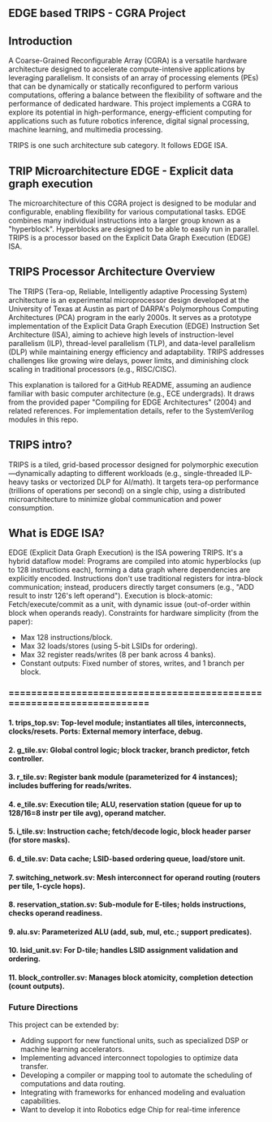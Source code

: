 ## EDGE based TRIPS - CGRA Project
## Introduction
A Coarse-Grained Reconfigurable Array (CGRA) is a versatile hardware architecture designed to accelerate compute-intensive applications by leveraging parallelism. It consists of an array of processing elements (PEs) that can be dynamically or statically reconfigured to perform various computations, offering a balance between the flexibility of software and the performance of dedicated hardware. This project implements a CGRA to explore its potential in high-performance, energy-efficient computing for applications such as future robotics inference, digital signal processing, machine learning, and multimedia processing.

TRIPS is one such architecture sub category. It follows EDGE ISA.

## TRIP Microarchitecture EDGE - Explicit data graph execution
The microarchitecture of this CGRA project is designed to be modular and configurable, enabling flexibility for various computational tasks. EDGE combines many individual instructions into a larger group known as a "hyperblock". Hyperblocks are designed to be able to easily run in parallel. TRIPS is a processor based on the Explicit Data Graph Execution (EDGE) ISA.

## TRIPS Processor Architecture Overview
The TRIPS (Tera-op, Reliable, Intelligently adaptive Processing System) architecture is an experimental microprocessor design developed at the University of Texas at Austin as part of DARPA's Polymorphous Computing Architectures (PCA) program in the early 2000s. It serves as a prototype implementation of the Explicit Data Graph Execution (EDGE) Instruction Set Architecture (ISA), aiming to achieve high levels of instruction-level parallelism (ILP), thread-level parallelism (TLP), and data-level parallelism (DLP) while maintaining energy efficiency and adaptability. TRIPS addresses challenges like growing wire delays, power limits, and diminishing clock scaling in traditional processors (e.g., RISC/CISC).

This explanation is tailored for a GitHub README, assuming an audience familiar with basic computer architecture (e.g., ECE undergrads). It draws from the provided paper "Compiling for EDGE Architectures" (2004) and related references. For implementation details, refer to the SystemVerilog modules in this repo.

## TRIPS intro?
TRIPS is a tiled, grid-based processor designed for polymorphic execution—dynamically adapting to different workloads (e.g., single-threaded ILP-heavy tasks or vectorized DLP for AI/math). It targets tera-op performance (trillions of operations per second) on a single chip, using a distributed microarchitecture to minimize global communication and power consumption.

## What is EDGE ISA?
EDGE (Explicit Data Graph Execution) is the ISA powering TRIPS. It's a hybrid dataflow model:
Programs are compiled into atomic hyperblocks (up to 128 instructions each), forming a data graph where dependencies are explicitly encoded.
Instructions don't use traditional registers for intra-block communication; instead, producers directly target consumers (e.g., "ADD result to instr 126's left operand").
Execution is block-atomic: Fetch/execute/commit as a unit, with dynamic issue (out-of-order within block when operands ready).
Constraints for hardware simplicity (from the paper):
* Max 128 instructions/block.
* Max 32 loads/stores (using 5-bit LSIDs for ordering).
* Max 32 register reads/writes (8 per bank across 4 banks).
* Constant outputs: Fixed number of stores, writes, and 1 branch per block.
### ======================================================================

#### 1.  trips_top.sv: Top-level module; instantiates all tiles, interconnects, clocks/resets. Ports: External memory interface, debug.
#### 2.  g_tile.sv: Global control logic; block tracker, branch predictor, fetch controller.
#### 3.  r_tile.sv: Register bank module (parameterized for 4 instances); includes buffering for reads/writes.
#### 4.  e_tile.sv: Execution tile; ALU, reservation station (queue for up to 128/16=8 instr per tile avg), operand matcher.
#### 5.  i_tile.sv: Instruction cache; fetch/decode logic, block header parser (for store masks).
#### 6.  d_tile.sv: Data cache; LSID-based ordering queue, load/store unit.
#### 7.  switching_network.sv: Mesh interconnect for operand routing (routers per tile, 1-cycle hops).
#### 8.  reservation_station.sv: Sub-module for E-tiles; holds instructions, checks operand readiness.
#### 9.  alu.sv: Parameterized ALU (add, sub, mul, etc.; support predicates).
#### 10.  lsid_unit.sv: For D-tile; handles LSID assignment validation and ordering.
#### 11.  block_controller.sv: Manages block atomicity, completion detection (count outputs).



















### Future Directions
This project can be extended by:

- Adding support for new functional units, such as specialized DSP or machine learning accelerators.
- Implementing advanced interconnect topologies to optimize data transfer.
- Developing a compiler or mapping tool to automate the scheduling of computations and data routing.
- Integrating with frameworks for enhanced modeling and evaluation capabilities.
- Want to develop it into Robotics edge Chip for real-time inference
